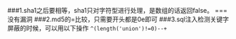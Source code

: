 ###1.sha1之后要相等，sha1只对字符型进行处理，是数组的话返回false。
===没有漏洞
###2.md5的=比较，只需要开头都是0e即可
###3.sql注入检测关键字屏蔽的时候，可以用以下操作
```^(length('union')!=0)--+```